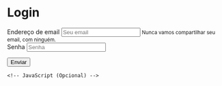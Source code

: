 # Login
<!DOCTYPE html>
<html lang="pt-br">

<head>
  <!-- Meta tags Obrigatórias -->
  <meta charset="utf-8">
  <meta name="viewport" content="width=device-width, initial-scale=1, shrink-to-fit=no">

  <!-- Bootstrap CSS -->
  <link rel="stylesheet" href="https://stackpath.bootstrapcdn.com/bootstrap/4.1.3/css/bootstrap.min.css"
    integrity="sha384-MCw98/SFnGE8fJT3GXwEOngsV7Zt27NXFoaoApmYm81iuXoPkFOJwJ8ERdknLPMO" crossorigin="anonymous">

  <link rel="preconnect" href="https://fonts.gstatic.com">
  <link href="https://fonts.googleapis.com/css2?family=Cinzel:wght@400;600&display=swap" rel="stylesheet">
  <link rel="icon" href="img/favicon.ico" />
  <link rel="stylesheet" href="css/style.css" />
  <title>Login</title>
</head>
<body>

<form>
  <div class="form-group">
    <label for="exampleInputEmail1">Endereço de email</label>
    <input type="email" class="form-control" id="exampleInputEmail1" aria-describedby="emailHelp" placeholder="Seu email">
    <small id="emailHelp" class="form-text text-muted">Nunca vamos compartilhar seu email, com ninguém.</small>
  </div>
  <div class="form-group">
    <label for="exampleInputPassword1">Senha</label>
    <input type="password" class="form-control" id="exampleInputPassword1" placeholder="Senha">
  </div>
 
  <button type="submit" class="btn btn-primary">Enviar</button>
</form>



    <!-- JavaScript (Opcional) -->
  <!-- jQuery primeiro, depois Popper.js, depois Bootstrap JS -->
  <script src="https://code.jquery.com/jquery-3.3.1.slim.min.js"
    integrity="sha384-q8i/X+965DzO0rT7abK41JStQIAqVgRVzpbzo5smXKp4YfRvH+8abtTE1Pi6jizo"
    crossorigin="anonymous"></script>
  <script src="https://cdnjs.cloudflare.com/ajax/libs/popper.js/1.14.3/umd/popper.min.js"
    integrity="sha384-ZMP7rVo3mIykV+2+9J3UJ46jBk0WLaUAdn689aCwoqbBJiSnjAK/l8WvCWPIPm49"
    crossorigin="anonymous"></script>
  <script src="https://stackpath.bootstrapcdn.com/bootstrap/4.1.3/js/bootstrap.min.js"
    integrity="sha384-ChfqqxuZUCnJSK3+MXmPNIyE6ZbWh2IMqE241rYiqJxyMiZ6OW/JmZQ5stwEULTy"
    crossorigin="anonymous"></script>

</html>
</body>
